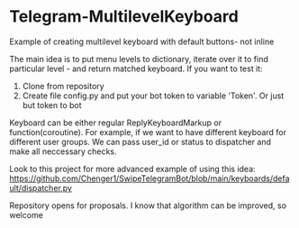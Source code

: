 # Telegram-MultilevelKeyboard
Example of creating multilevel keyboard with default buttons- not inline

The main idea is to put menu levels to dictionary, iterate over it to find particular level - and return matched keyboard.
If you want to test it:

1. Clone from repository
2. Create file config.py and put your bot token to variable 'Token'. Or just but token to bot


Keyboard can be either regular ReplyKeyboardMarkup or function(coroutine). For example, if we want to have different keyboard for different user groups. We can pass user_id or status to
dispatcher and make all neccessary checks. 

Look to this project for more advanced example of using this idea: https://github.com/Chenger1/SwipeTelegramBot/blob/main/keyboards/default/dispatcher.py

Repository opens for proposals.
I know that algorithm  can be improved, so welcome
